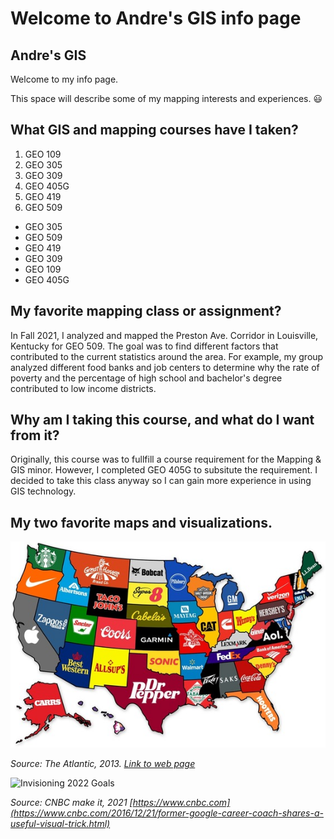 <!-----Big Heading----->

# Welcome to Andre's GIS info page

<!-- Heading 1 -->
## Andre's GIS

<!-- First paragraph -->
Welcome to my info page.

 This space will describe some of my mapping interests and experiences. 😃

<!-- Heading 2 -->
## What GIS and mapping courses have I taken?

<!-- Ordered list -->
1. GEO 109
2. GEO 305
3. GEO 309
4. GEO 405G
5. GEO 419
6. GEO 509
 

<!-- Unordered list -->
* GEO 305
* GEO 509
* GEO 419
* GEO 309
* GEO 109
* GEO 405G

<!-- Heading 3 -->
## My favorite mapping class or assignment?

In Fall 2021, I analyzed and mapped the Preston Ave. Corridor in Louisville, Kentucky for GEO 509. The goal was to find different factors that contributed to the current statistics around the area. For example, my group analyzed different food banks and job centers to determine why the rate of poverty and the percentage of high school and bachelor's degree contributed to low income districts.

## Why am I taking this course, and what do I want from it?

Originally, this course was to fullfill a course requirement for the Mapping & GIS minor. However, I completed GEO 405G to subsitute the requirement. I decided to take this class anyway so I can gain more experience in using GIS technology. 

## My two favorite maps and visualizations.
<!-- Display JPG image from local source. Notice the exclamation mark ! -->
![A map of brands](graphics/map-of-brands.jpg)
<!-- Italicized caption with link to source-->
*Source: The Atlantic, 2013. [Link to web page](https://www.theatlantic.com/business/archive/2013/06/map-the-most-famous-brand-from-every-state/277129/)*

<!-- Display PNG image from a remote source. Notice the exclamation mark ! -->
![Invisioning 2022 Goals](https://image.cnbcfm.com/api/v1/image/106992863-1640198795796-2021_mind_map_V6.png?v=1640198805&w=630&h=354)     
<!-- Italicized caption with link to source-->
*Source: CNBC make it, 2021 [https://www.cnbc.com](https://www.cnbc.com/2016/12/21/former-google-career-coach-shares-a-useful-visual-trick.html)*

<!-- 
    This text is a comment. The above line grabs a PNG from a URL and will display it as an image. The "Finding a healthy balance" text inside the brackets is called an Alt property and is used if the image is corrupted or for browsers that don't display images (they exist). 
-->
